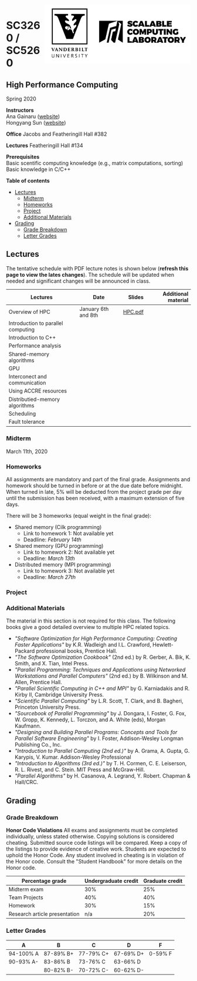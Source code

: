 <img src="https://raw.githubusercontent.com/anagainaru/MPI_Lectures/master/mpi_lecture.png" alt="Logo" align="right" width="400"/>

# SC3260 / SC5260
## High Performance Computing 
Spring 2020

**Instructors**<br/>
Ana Gainaru ([website](http://www.ana-gainaru.com))<br/>
Hongyang Sun ([website](https://my.vanderbilt.edu/hongyangsun/))<br/>

**Office**
Jacobs and Featheringill Hall #382

**Lectures** Featheringill Hall #134

**Prerequisites**<br/>
Basic scentific computing knowledge (e.g., matrix computations, sorting)<br/>
Basic knowledge in C/C++

**Table of contents**
- [Lectures](#lectures)
  * [Midterm](#midterm)
  * [Homeworks](#homeworks)
  * [Project](#project)
  * [Additional Materials](#additional-materials)
- [Grading](#grading)
  * [Grade Breakdown](#grade-breakdown)
  * [Letter Grades](#letter-grades)

## Lectures

The tentative schedule with PDF lecture notes is shown below (**refresh this page to view the lates changes**). The schedule will be updated when needed and significant changes will be announced in class.

| Lectures        | Date | Slides           | Additional material |
| --------------- |------|-----------------:| -----------:|
| Overview of HPC    | January 6th and 8th | [HPC.pdf](lectures/1_hpc.pdf) |  |
| Introduction to parallel computing     |  | | |
| Introduction to C++ | | | |
| Performance analysis | | | |
| Shared-memory algorithms | | | |
| GPU | | | |
| Interconect and communication | | | |
| Using ACCRE resources | | | |
| Distributied-memory algorithms | | | |
| Scheduling | | | |
| Fault tolerance | | | |

### Midterm
March 11th, 2020

### Homeworks
All assignments are mandatory and part of the final grade. Assignments and homework should be turned in before or at the due date before midnight. When turned in late, 5% will be deducted from the project grade per day until the submission has been received, with a maximum extension of five days.

There will be 3 homeworks (equal weight in the final grade): 
* Shared memory (Cilk programming)
   * Link to homework 1: Not available yet 
   * Deadline: *February 14th*
* Shared memory (GPU programming) 
   * Link to homework 2: Not available yet
   * Deadline: *March 13th*
* Distributed memory (MPI programming)
   * Link to homework 3: Not available yet
   * Deadline: *March 27th*

### Project

### Additional Materials

The material in this section is not required for this class. The following books give a good detailed overview to multiple HPC related topics.

 * *"Software Optimization for High Performance Computing: Creating Faster Applications"* by K.R. Wadleigh and I.L. Crawford, Hewlett-Packard professional books, Prentice Hall.<br/>
 * *"The Software Optimization Cookbook"* (2nd ed.) by R. Gerber, A. Bik, K. Smith, and X. Tian, Intel Press.<br/>
 * *"Parallel Programming: Techniques and Applications using Networked Workstations and Parallel Computers"* (2nd ed.) by B. Wilkinson and M. Allen, Prentice Hall.<br/>
 * *"Parallel Scientific Computing in C++ and MPI"* by G. Karniadakis and R. Kirby II, Cambridge University Press.<br/>
 * *"Scientific Parallel Computing"* by L.R. Scott, T. Clark, and B. Bagheri, Princeton University Press.<br/>
 * *"Sourcebook of Parallel Programming"* by J. Dongara, I. Foster, G. Fox, W. Gropp, K. Kennedy, L. Torczon, and A. White (eds), Morgan Kaufmann.
 * *"Designing and Building Parallel Programs: Concepts and Tools for Parallel Software Engineering"* by I. Foster, Addison-Wesley Longman Publishing Co., Inc. <br/>
 * *"Introduction to Parallel Computing (2nd ed.)"* by A. Grama, A. Gupta, G. Karypis, V. Kumar. Addison-Wesley Professional <br/> 
 * *"Introduction to Algorithms (3rd ed.)"* by T. H. Cormen, C. E. Leiserson, R. L. Rivest, and C. Stein. MIT Press and McGraw-Hill. <br/> 
 * *"Parallel Algorithms"* by H. Casanova, A. Legrand, Y. Robert. Chapman & Hall/CRC. 


## Grading

### Grade Breakdown

**Honor Code Violations**
All exams and assignments must be completed individually, unless stated otherwise. Copying solutions is considered cheating. Submitted source code listings will be compared. Keep a copy of the listings to provide evidence of creative work. Students are expected to uphold the Honor Code. Any student involved in cheating is in violation of the Honor code. Consult the "Student Handbook" for more details on the Honor code.

| Percentage grade | Undergraduate credit	| Graduate credit |
|------------------|----------------------|-----------------|
| Midterm exam | 30% | 25% |
| Team Projects	| 40%	| 40% |
| Homework	| 30%	| 15% |
| Research article presentation | n/a | 20% |

### Letter Grades

| A |B|C|D|F|
|----------|-------------|------------|----------|---------|
| 94-100%	A	| 87-89%	B+ |	77-79%	C+|	67-69%	D+|	0-59%	F |
| 90-93%	A-|	83-86%	B|  73-76%	C	| 63-66%	D	| |
| |	80-82%	B- |	70-72%	C- | 60-62%	D-| |

